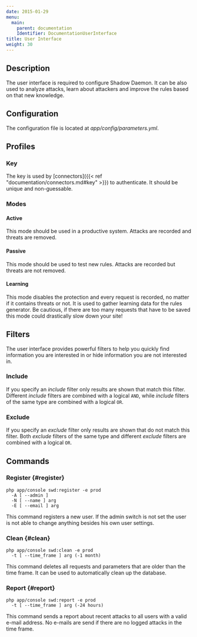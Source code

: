```yaml
---
date: 2015-01-29
menu:
  main:
    parent: documentation
    Identifier: DocumentationUserInterface
title: User Interface
weight: 30
---
```


## Description

The user interface is required to configure Shadow Daemon.
It can be also used to analyze attacks, learn about attackers and improve the rules based on that new knowledge.

## Configuration

The configuration file is located at *app/config/parameters.yml*.

## Profiles

### Key

The key is used by [connectors]({{< ref "documentation/connectors.md#key" >}}) to authenticate.
It should be unique and non-guessable.

### Modes

#### Active

This mode should be used in a productive system.
Attacks are recorded and threats are removed.

#### Passive

This mode should be used to test new rules.
Attacks are recorded but threats are not removed.

#### Learning

This mode disables the protection and every request is recorded, no matter if it contains threats or not.
It is used to gather learning data for the rules generator.
Be cautious, if there are too many requests that have to be saved this mode could drastically slow down your site!

## Filters

The user interface provides powerful filters to help you quickly find information you are interested in or hide information you are not interested in.

### Include

If you specify an *include* filter only results are shown that match this filter.
Different *include* filters are combined with a logical `AND`, while *include* filters of the same type are combined with a logical `OR`.

### Exclude

If you specify an *exclude* filter only results are shown that do not match this filter.
Both *exclude* filters of the same type and different *exclude* filters are combined with a logical `OR`.

## Commands

### Register {#register}

    php app/console swd:register -e prod
      -A [ --admin ]
      -N [ --name ] arg
      -E [ --email ] arg

This command registers a new user.
If the admin switch is not set the user is not able to change anything besides his own user settings.

### Clean {#clean}

    php app/console swd:clean -e prod
      -t [ --time_frame ] arg (-1 month)

This command deletes all requests and parameters that are older than the time frame.
It can be used to automatically clean up the database.

### Report {#report}

    php app/console swd:report -e prod
      -t [ --time_frame ] arg (-24 hours)

This command sends a report about recent attacks to all users with a valid e-mail address.
No e-mails are send if there are no logged attacks in the time frame.
